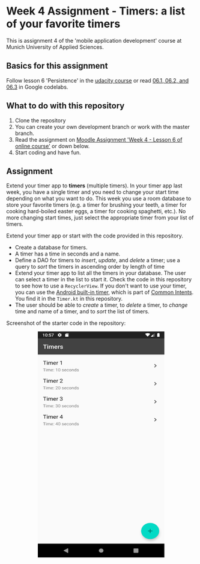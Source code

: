 # Week 4 Assignment - Timers: a list of your favorite timers

This is assignment 4 of the 'mobile application development' course at Munich University of Applied Sciences.

## Basics for this assignment
Follow lesson 6 'Persistence' in the [udacity course](https://www.udacity.com/course/developing-android-apps-with-kotlin--ud9012)
or read [06.1, 06.2, and 06.3](https://codelabs.developers.google.com/android-kotlin-fundamentals/) in Google codelabs.

## What to do with this repository

1. Clone the repository
2. You can create your own development branch or work with the master branch. 
3. Read the assignment on [Moodle Assignment 'Week 4 - Lesson 6 of online course'](https://moodle.hm.edu/mod/assign/view.php?id=426274) or down below.
4. Start coding and have fun.

## Assignment

Extend your timer app to **timers** (multiple timers). In your timer app last week, you have a single timer and you need to change your start time depending on what you want to do.
This week you use a room database to store your favorite timers (e.g. a timer for brushing your teeth, a timer for cooking hard-boiled easter eggs, a timer for cooking spaghetti, etc.). No more changing start times, just select the appropriate timer from your list of timers. 

Extend your timer app or start with the code provided in this repository.

- Create a database for timers.
- A timer has a time in seconds and a name.
- Define a DAO for timers to *insert*, *update*, and *delete* a timer; use a query to *sort* the timers in ascending order by length of time
- Extend your timer app to list all the timers in your database. The user can select a timer in the list to start it. Check the code in this repository to see how to use a ```RecyclerView```. If you don't want to use your timer, you can use the [Android built-in timer](https://developer.android.com/guide/components/intents-common#CreateTimer), which is part of [Common Intents](https://developer.android.com/guide/components/intents-common). You find it in the ```Timer.kt``` in this repository. 
- The user should be able to *create* a timer, to *delete* a timer, to *change* time and name of a timer, and to *sort* the list of timers.

 Screenshot of the starter code in the repository:
<p align="center">
  <img width="337" height="600" src="https://github.com/gsocher/w4/blob/master/doc/timers_example.png">
</p>


